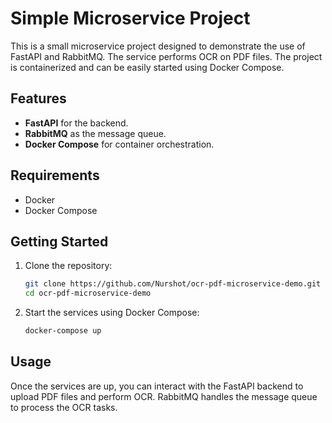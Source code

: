 # Simple Microservice Project

This is a small microservice project designed to demonstrate the use of FastAPI and RabbitMQ. The service performs OCR on PDF files. The project is containerized and can be easily started using Docker Compose.

## Features
- **FastAPI** for the backend.
- **RabbitMQ** as the message queue.
- **Docker Compose** for container orchestration.

## Requirements
- Docker
- Docker Compose

## Getting Started
1. Clone the repository:
   ```bash
   git clone https://github.com/Nurshot/ocr-pdf-microservice-demo.git
   cd ocr-pdf-microservice-demo
2. Start the services using Docker Compose:
   ```bash
   docker-compose up

## Usage
Once the services are up, you can interact with the FastAPI backend to upload PDF files and perform OCR.
RabbitMQ handles the message queue to process the OCR tasks.
